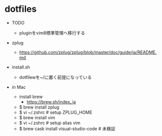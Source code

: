 # dotfiles

- TODO
  - pluginをvim8標準管理へ移行する

- zplug
  - https://github.com/zplug/zplug/blob/master/doc/guide/ja/README.md
  
- install.sh
  - dotfilewを~/に置く前提になっている

- in Mac
  - install brew
    - https://brew.sh/index_ja
  - $ brew install zplug
  - $ vi ~/.zshrc # setup ZPLUG_HOME
  - $ brew install vim
  - $ vi ~/.zshrc # setup alias vim
  - $ brew cask install visual-studio-code # 未検証
